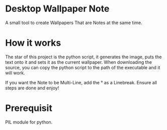 # Desktop Wallpaper Note
 A small tool to create Wallpapers That are Notes at the same time.

# How it works
 The star of this project is the python script, it generates the image, puts the text onto it and sets it as the current wallpaper.
 When downloading the source, you can copy the python script to the path of the executable and it will work.
 
 If you want the Note to be Multi-Line, add the ° as a Linebreak.
 Ensure all steps are done and enjoy!

# Prerequisit
 PIL module for python.
